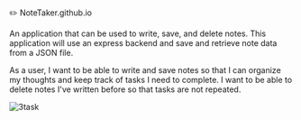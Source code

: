 :pencil2: NoteTaker.github.io

An application that can be used to write, save, and delete notes. This application will use an express backend and save and retrieve note data from a JSON file.

As a user, I want to be able to write and save notes so that I can organize my thoughts and keep track of tasks I need to complete. I want to be able to delete notes I've written before so that tasks are not repeated.

![3task](https://user-images.githubusercontent.com/58242373/82761478-c73e7280-9dc8-11ea-9abe-252c3fd80ce7.jpg)
